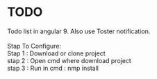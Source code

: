 # TODO
Todo list in angular 9. Also use Toster notification.
<br><br>
Stap To Configure:<br>
  Stap 1 : Download or clone project<br>
  stap 2 : Open cmd where download project<br>
  stap 3 : Run in cmd : nmp install<br>

